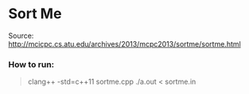 # Sort Me
Source: http://mcicpc.cs.atu.edu/archives/2013/mcpc2013/sortme/sortme.html

### How to run:
>  clang++ -std=c++11 sortme.cpp
>  ./a.out < sortme.in
